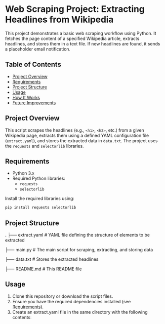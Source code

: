 # Web Scraping Project: Extracting Headlines from Wikipedia

This project demonstrates a basic web scraping workflow using Python. It fetches the page content of a specified Wikipedia article, extracts headlines, and stores them in a text file. If new headlines are found, it sends a placeholder email notification.

## Table of Contents
- [Project Overview](#project-overview)
- [Requirements](#requirements)
- [Project Structure](#project-structure)
- [Usage](#usage)
- [How It Works](#how-it-works)
- [Future Improvements](#future-improvements)

## Project Overview
This script scrapes the headlines (e.g., `<h1>`, `<h2>`, etc.) from a given Wikipedia page, extracts them using a defined YAML configuration file (`extract.yaml`), and stores the extracted data in `data.txt`. The project uses the `requests` and `selectorlib` libraries.

## Requirements
- Python 3.x
- Required Python libraries:
  - `requests`
  - `selectorlib`

Install the required libraries using:
```bash
pip install requests selectorlib
```

## Project Structure
.
├── extract.yaml     # YAML file defining the structure of elements to be extracted

├── main.py          # The main script for scraping, extracting, and storing data

├── data.txt         # Stores the extracted headlines

├── README.md        # This README file

## Usage
1. Clone this repository or download the script files.
2. Ensure you have the required dependencies installed (see [Requirements](#requirements)).
3. Create an extract.yaml file in the same directory with the following contents:
